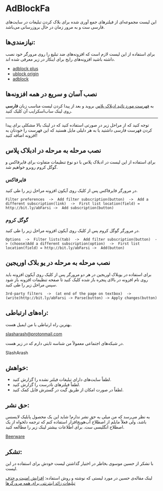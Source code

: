 # AdBlockFa

این لیست مجموعه‌ای از فیلترهای جمع آوری شده برای بلاک کردن تبلیغات در سایت‌های فارسی ست و به مرور زمان در حال بروزرسانی می‌باشد.

## نیازمندی‌ها:
برای استفاده از این لیست لازم است که افزونه‌های ضد تبلیغ را روی مرورگر خود نصب داشته باشید افزونه‌های رایج برای اینکار در زیر معرفی شده اند.

- [adblock plus](https://adblockplus.org/)
- [ublock origin](https://github.com/gorhill/uBlock/)
- [adblock](https://getadblock.com/)

## نصب آسان و سریع در همه افزونه‌ها
به [فهرست مورد تائید ادبلاک پلاس](https://adblockplus.org/subscriptions) بروید و بعد از پیدا کردن لیست مناسب زبان **فارسی** روی لینک ساب‌اسکرایب آن کلیک کنید. 

---
توجه کنید که از مراحل زیر در صورتی استفاده کنید که در لینک بالا مشکلی برای پیدا کردن فهرست فارسی داشتید یا به هر دلیلی مایل هستید که این فهرست را خودتان به افزونه اضافه کنید!

## نصب مرحله به مرحله در ادبلاک پلاس
برای استفاده از این لیست در ادبلاک پلاس با دو نوع تنظیمات متفاوت برای فایرفاکس و گوگل کروم روبرو خواهیم شد.

### فایرفاکس
در مرورگر فایرفاکس پس از کلیک روی آیکون افزونه مراحل زیر را طی کنید.

	Filter preferences  ->  Add filter subscription(button)  ->  Add a different subscription(link)  ->  First list location(field) = http://bit.ly/abFarsi ->  Add subscription(button)

### گوگل کروم
در مرورگر گوگل کروم پس از کلیک روی آیکون افزونه مراحل زیر را طی کنید.

	Options  ->  Filter lists(tab)  ->  Add filter subscription(button)  -> (choose)Add a different subscription(option)  ->  First list location(field) = http://bit.ly/abFarsi ->  Add(button)

## نصب مرحله به مرحله در یو بلاک اوریجین
برای استفاده در یوبلاک اوریجین در هر دو مرورگر پس از کلیک روی آیکون افزونه باید روی نام افزونه در بالای پنجره باز شده کلیک کنید تا صفحه تنظیمات افزونه باز شود سپس مراحل زیر را طی کنید.

	3rd-party filters  ->  (at end of the page on textbox)  ->  (write)http://bit.ly/abFarsi -> Parse(button) -> Apply changes(button)


## راه‌های ارتباطی:
بهترین راه ارتباطی با من ایمیل هست.

slasharash@protonmail.com

در شبکه‌های اجتماعی معمولاً من شناسه ثابتی دارم که در زیر هست.

SlashArash

## خواهش:
- لطفاً سایت‌های دارای تبلیغات فیلتر نشده را گزارش کنید.
- لطفاً فیلترهای نادرست را گزارش کنید.
- لطفاً در صورت امکان از طریق گیت در گسترش فایل کمک کنید.

## حق نشر:
به نظر می‌رسد که من میلی به حق نشر ندارم! شاید این یک محصول پابلیک لایسنس باشد، ولی فعلاً مایلم از اصطلاح آب‌هویج‌افزار استفاده کنم که ترجمه دلخواه از یک اصطلاح انگلیسی ست. برای اطلاعات بیشتر لینک زیر را مطالعه کنید.

[Beerware](https://en.wikipedia.org/wiki/Beerware)

## تشکر:
با تشکر از حسین موسوی بخاطر در اختیار گذاشتن لیست خودش برای استفاده در این لیست.

لینک مقاله‌ی حسین در مورد لیستی که نوشته و روش استفاده: 
[افزایش امنیت و حذف تبلیغات زائد اینترنتی برای همه مرورگرها](http://secureweb.persianblog.ir/post/19/)